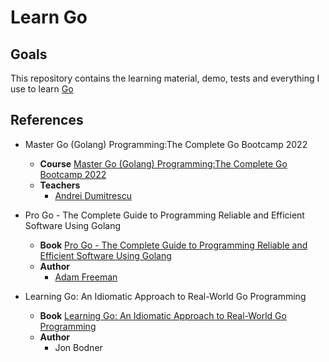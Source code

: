 # Learn Go

## Goals

This repository contains the learning material, demo, tests and everything I use to learn [Go](https://go.dev/)

## References

- Master Go (Golang) Programming:The Complete Go Bootcamp 2022
  - **Course** [Master Go (Golang) Programming:The Complete Go Bootcamp 2022](https://www.udemy.com/course/master-go-programming-complete-golang-bootcamp)
  - **Teachers**
    - [Andrei Dumitrescu](https://www.udemy.com/user/andrei-dumitrescu-10/)

- Pro Go - The Complete Guide to Programming Reliable and Efficient Software Using Golang
  - **Book** [Pro Go - The Complete Guide to Programming Reliable and Efficient Software Using Golang](https://link.springer.com/book/10.1007/978-1-4842-7355-5)
  - **Author**
    - [Adam Freeman](https://link.springer.com/book/10.1007/978-1-4842-7355-5)

- Learning Go: An Idiomatic Approach to Real-World Go Programming
  - **Book** [Learning Go: An Idiomatic Approach to Real-World Go Programming](https://www.oreilly.com/library/view/learning-go/9781492077206/)
  - **Author**
    - Jon Bodner
